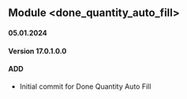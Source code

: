 ## Module <done_quantity_auto_fill>
#### 05.01.2024
#### Version 17.0.1.0.0
#### ADD
- Initial commit for Done Quantity Auto Fill
